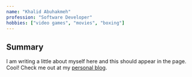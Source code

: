 ```yaml
---
name: "Khalid Abuhakmeh"
profession: "Software Developer"
hobbies: ["video games", "movies", "boxing"]
---
```


## Summary

I am writing a little about myself here and this should appear
in the page. Cool! Check me out at my [personal blog](https://khalidabuhakmeh.com).

